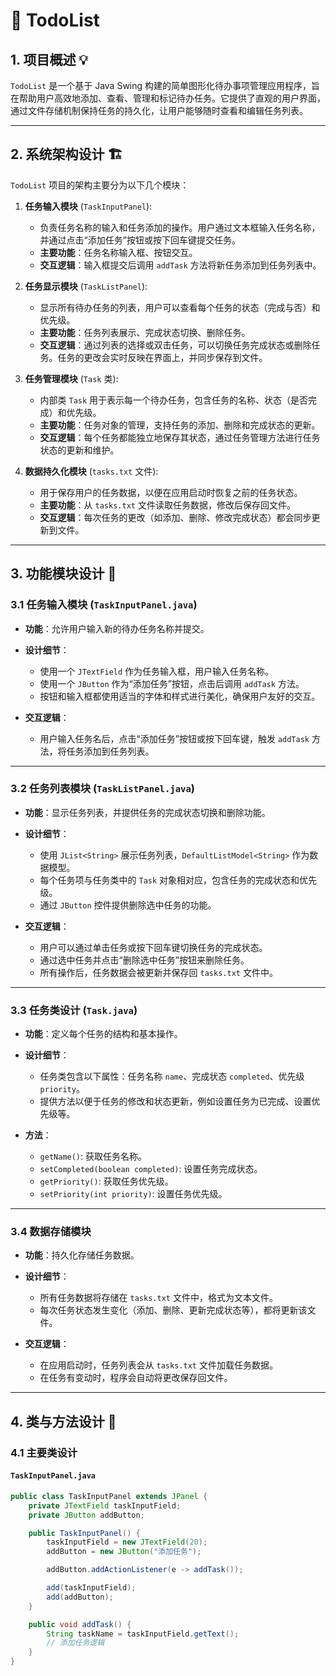 # 📐 **TodoList**

## 1. 项目概述 💡

`TodoList` 是一个基于 Java Swing 构建的简单图形化待办事项管理应用程序，旨在帮助用户高效地添加、查看、管理和标记待办任务。它提供了直观的用户界面，通过文件存储机制保持任务的持久化，让用户能够随时查看和编辑任务列表。

---

## 2. 系统架构设计 🏗️

`TodoList` 项目的架构主要分为以下几个模块：

1. **任务输入模块** (`TaskInputPanel`):
   - 负责任务名称的输入和任务添加的操作。用户通过文本框输入任务名称，并通过点击“添加任务”按钮或按下回车键提交任务。
   - **主要功能**：任务名称输入框、按钮交互。
   - **交互逻辑**：输入框提交后调用 `addTask` 方法将新任务添加到任务列表中。

2. **任务显示模块** (`TaskListPanel`):
   - 显示所有待办任务的列表，用户可以查看每个任务的状态（完成与否）和优先级。
   - **主要功能**：任务列表展示、完成状态切换、删除任务。
   - **交互逻辑**：通过列表的选择或双击任务，可以切换任务完成状态或删除任务。任务的更改会实时反映在界面上，并同步保存到文件。

3. **任务管理模块** (`Task` 类):
   - 内部类 `Task` 用于表示每一个待办任务，包含任务的名称、状态（是否完成）和优先级。
   - **主要功能**：任务对象的管理，支持任务的添加、删除和完成状态的更新。
   - **交互逻辑**：每个任务都能独立地保存其状态，通过任务管理方法进行任务状态的更新和维护。

4. **数据持久化模块** (`tasks.txt` 文件):
   - 用于保存用户的任务数据，以便在应用启动时恢复之前的任务状态。
   - **主要功能**：从 `tasks.txt` 文件读取任务数据，修改后保存回文件。
   - **交互逻辑**：每次任务的更改（如添加、删除、修改完成状态）都会同步更新到文件。

---

## 3. 功能模块设计 🧩

### 3.1 任务输入模块 (`TaskInputPanel.java`)

- **功能**：允许用户输入新的待办任务名称并提交。
- **设计细节**：
  - 使用一个 `JTextField` 作为任务输入框，用户输入任务名称。
  - 使用一个 `JButton` 作为“添加任务”按钮，点击后调用 `addTask` 方法。
  - 按钮和输入框都使用适当的字体和样式进行美化，确保用户友好的交互。

- **交互逻辑**：
  - 用户输入任务名后，点击“添加任务”按钮或按下回车键，触发 `addTask` 方法，将任务添加到任务列表。

---

### 3.2 任务列表模块 (`TaskListPanel.java`)

- **功能**：显示任务列表，并提供任务的完成状态切换和删除功能。
- **设计细节**：
  - 使用 `JList<String>` 展示任务列表，`DefaultListModel<String>` 作为数据模型。
  - 每个任务项与任务类中的 `Task` 对象相对应，包含任务的完成状态和优先级。
  - 通过 `JButton` 控件提供删除选中任务的功能。

- **交互逻辑**：
  - 用户可以通过单击任务或按下回车键切换任务的完成状态。
  - 通过选中任务并点击“删除选中任务”按钮来删除任务。
  - 所有操作后，任务数据会被更新并保存回 `tasks.txt` 文件中。

---

### 3.3 任务类设计 (`Task.java`)

- **功能**：定义每个任务的结构和基本操作。
- **设计细节**：
  - 任务类包含以下属性：任务名称 `name`、完成状态 `completed`、优先级 `priority`。
  - 提供方法以便于任务的修改和状态更新，例如设置任务为已完成、设置优先级等。

- **方法**：
  - `getName()`: 获取任务名称。
  - `setCompleted(boolean completed)`: 设置任务完成状态。
  - `getPriority()`: 获取任务优先级。
  - `setPriority(int priority)`: 设置任务优先级。

---

### 3.4 数据存储模块

- **功能**：持久化存储任务数据。
- **设计细节**：
  - 所有任务数据将存储在 `tasks.txt` 文件中，格式为文本文件。
  - 每次任务状态发生变化（添加、删除、更新完成状态等），都将更新该文件。
  
- **交互逻辑**：
  - 在应用启动时，任务列表会从 `tasks.txt` 文件加载任务数据。
  - 在任务有变动时，程序会自动将更改保存回文件。

---

## 4. 类与方法设计 🧱

### 4.1 主要类设计

#### `TaskInputPanel.java`

```java
public class TaskInputPanel extends JPanel {
    private JTextField taskInputField;
    private JButton addButton;

    public TaskInputPanel() {
        taskInputField = new JTextField(20);
        addButton = new JButton("添加任务");

        addButton.addActionListener(e -> addTask());

        add(taskInputField);
        add(addButton);
    }

    public void addTask() {
        String taskName = taskInputField.getText();
        // 添加任务逻辑
    }
}
